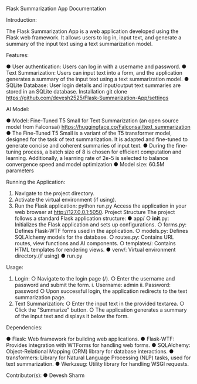 Flask Summarization App Documentation


Introduction:

The Flask Summarization App is a web application developed using the Flask web framework. It
allows users to log in, input text, and generate a summary of the input text using a text
summarization model.


Features:

● User authentication: Users can log in with a username and password.
● Text Summarization: Users can input text into a form, and the application generates a
summary of the input text using a text summarization model.
● SQLite Database: User login details and input/output text summaries are stored in an
SQLite database.
Installation
git clone https://github.com/devesh2525/Flask-Summarization-App/settings


AI Model:

● Model: Fine-Tuned T5 Small for Text Summarization (an open source model from
Falconsai) https://huggingface.co/Falconsai/text_summarization
● The Fine-Tuned T5 Small is a variant of the T5 transformer model, designed
for the task of text summarization. It is adapted and fine-tuned to generate
concise and coherent summaries of input text.
● During the fine-tuning process, a batch size of 8 is chosen for efficient
computation and learning. Additionally, a learning rate of 2e-5 is selected to
balance convergence speed and model optimization
● Model size: 60.5M parameters


Running the Application:

1. Navigate to the project directory.
2. Activate the virtual environment (if using).
3. Run the Flask application:
python run.py
Access the application in your web browser at http://127.0.0.1:5050.
Project Structure
The project follows a standard Flask application structure:
● app/
○ __init__.py: Initializes the Flask application and sets up configurations.
○ forms.py: Defines Flask-WTF forms used in the application.
○ models.py: Defines SQLAlchemy models for the database.
○ routes.py: Contains URL routes, view functions and AI components.
○ templates/: Contains HTML templates for rendering views.
● venv/: Virtual environment directory.(if using)
● run.py


Usage:

1. Login:
○ Navigate to the login page (/).
○ Enter the username and password and submit the form.
i. Username: admin
ii. Password: password
○ Upon successful login, the application redirects to the text summarization page.
2. Text Summarization:
○ Enter the input text in the provided textarea.
○ Click the "Summarize" button.
○ The application generates a summary of the input text and displays it below the
form.


Dependencies:

● Flask: Web framework for building web applications.
● Flask-WTF: Provides integration with WTForms for handling web forms.
● SQLAlchemy: Object-Relational Mapping (ORM) library for database interactions.
● transformers: Library for Natural Language Processing (NLP) tasks, used for text
summarization.
● Werkzeug: Utility library for handling WSGI requests.



Contributor(s):
● Devesh Sharm
